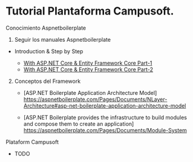 
# Tutorial Plantaforma Campusoft. 


Conocimiento Aspnetboilerplate

1. Seguir los manuales  Aspnetboilerplate

- Introduction & Step by Step
  
   - [With ASP.NET Core & Entity Framework Core Part-1](https://aspnetboilerplate.com/Pages/Documents/Articles/Introduction-With-AspNet-Core-And-Entity-Framework-Core-Part-1/index.html)
    - [With ASP.NET Core & Entity Framework Core Part-2](https://aspnetboilerplate.com/Pages/Documents/Articles/Introduction-With-AspNet-Core-And-Entity-Framework-Core-Part-2/index.html)
  

2. Conceptos del Framework 
   
   - [ASP.NET Boilerplate Application Architecture Model]  https://aspnetboilerplate.com/Pages/Documents/NLayer-Architecture#asp-net-boilerplate-application-architecture-model
   
   - [ASP.NET Boilerplate provides the infrastructure to build modules and compose them to create an application] https://aspnetboilerplate.com/Pages/Documents/Module-System
 
Plataform Campusoft

- TODO

 
